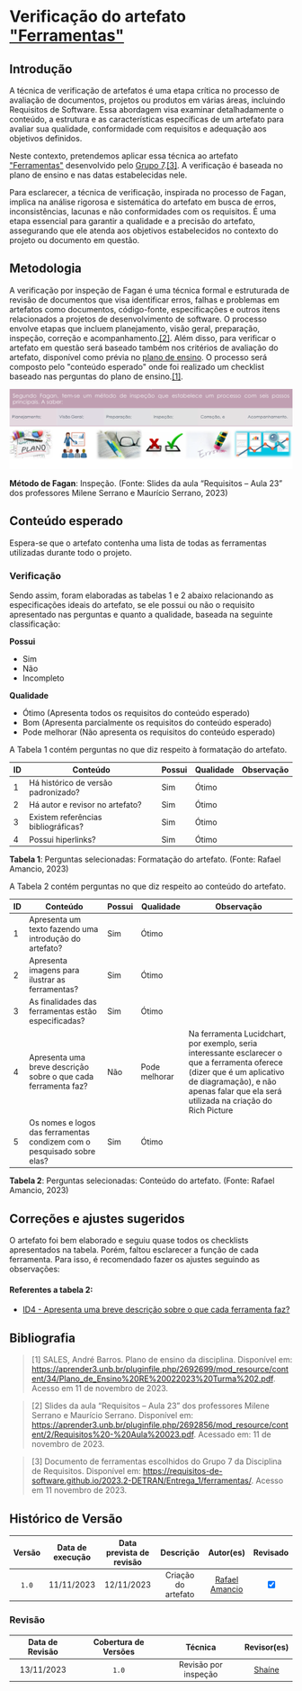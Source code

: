 # Verificação do artefato ["Ferramentas"](https://requisitos-de-software.github.io/2023.2-DETRAN/Entrega_1/ferramentas/)

## Introdução

A técnica de verificação de artefatos é uma etapa crítica no processo de avaliação de documentos, projetos ou produtos em várias áreas, incluindo Requisitos de Software. Essa abordagem visa examinar detalhadamente o conteúdo, a estrutura e as características específicas de um artefato para avaliar sua qualidade, conformidade com requisitos e adequação aos objetivos definidos.

Neste contexto, pretendemos aplicar essa técnica ao artefato ["Ferramentas"](https://requisitos-de-software.github.io/2023.2-DETRAN/Entrega_1/ferramentas/) desenvolvido pelo [Grupo 7](https://requisitos-de-software.github.io/2023.2-DETRAN/).<a id="a" href="#aa">[3]</a>. A verificação é baseada no plano de ensino e nas datas estabelecidas nele.

Para esclarecer, a técnica de verificação, inspirada no processo de Fagan, implica na análise rigorosa e sistemática do artefato em busca de erros, inconsistências, lacunas e não conformidades com os requisitos. É uma etapa essencial para garantir a qualidade e a precisão do artefato, assegurando que ele atenda aos objetivos estabelecidos no contexto do projeto ou documento em questão.

## Metodologia

A verificação por inspeção de Fagan é uma técnica formal e estruturada de revisão de documentos que visa identificar erros, falhas e problemas em artefatos como documentos, código-fonte, especificações e outros itens relacionados a projetos de desenvolvimento de software. O processo envolve etapas que incluem planejamento, visão geral, preparação, inspeção, correção e acompanhamento.<a id="a" href="#aa">[2]</a>. Além disso, para verificar o artefato em questão será baseado também nos critérios de avaliação do artefato, disponível como prévia no [plano de ensino](https://aprender3.unb.br/pluginfile.php/2692699/mod_resource/content/34/Plano_de_Ensino%20RE%20022023%20Turma%202.pdf).
O processo será composto pelo "conteúdo esperado" onde foi realizado um checklist baseado nas perguntas do plano de ensino.<a id="a" href="#aa">[1]</a>.

![Inspeção Fagan](../Fagan.png)

<b>Método de Fagan</b>: Inspeção. (Fonte: Slides da aula “Requisitos – Aula 23” dos professores Milene Serrano e Maurício Serrano, 2023)

## Conteúdo esperado

Espera-se que o artefato contenha uma lista de todas as ferramentas utilizadas durante todo o projeto.

### Verificação

Sendo assim, foram elaboradas as tabelas 1 e 2 abaixo relacionando as especificações ideais do artefato, se ele possui ou não o requisito apresentado nas perguntas e quanto a qualidade, baseada na seguinte classificação:

**Possui**

- Sim
- Não
- Incompleto

**Qualidade**

- Ótimo (Apresenta todos os requisitos do conteúdo esperado)
- Bom (Apresenta parcialmente os requisitos do conteúdo esperado)
- Pode melhorar (Não apresenta os requisitos do conteúdo esperado)

A Tabela 1 contém perguntas no que diz respeito à formatação do artefato. 

| ID  | Conteúdo                                                          | Possui | Qualidade     | Observação                                                                                      |
| --- | ----------------------------------------------------------------- | ------ | ------------- | ----------------------------------------------------------------------------------------------- |
| 1   | Há histórico de versão padronizado?                               | Sim    | Ótimo         |                                                                                                 |
| 2   | Há autor e revisor no artefato?                                   | Sim    | Ótimo         |                                                                                                |
| 3   | Existem referências bibliográficas?                               | Sim    | Ótimo         |                                                                                               |
| 4  | Possui hiperlinks?                                                 | Sim    | Ótimo         |                                                                                                |

<b>Tabela 1</b>: Perguntas selecionadas: Formatação do artefato. (Fonte: Rafael Amancio, 2023)

A Tabela 2 contém perguntas no que diz respeito ao conteúdo do artefato. 

| ID  | Conteúdo                                                          | Possui | Qualidade     | Observação                                                                                      |
| --- | ----------------------------------------------------------------- | ------ | ------------- | ----------------------------------------------------------------------------------------------- |
| 1   | Apresenta um texto fazendo uma introdução do artefato?            | Sim    | Ótimo         |  |           
| 2   | Apresenta imagens para ilustrar as ferramentas?        | Sim    | Ótimo         |  |           
| 3   | As finalidades das ferramentas estão especificadas?               | Sim    | Ótimo         |  |      
| 4   | Apresenta uma breve descrição sobre o que cada ferramenta faz?    | Não    | Pode melhorar | Na ferramenta Lucidchart, por exemplo, seria interessante esclarecer o que a ferramenta oferece (dizer que é um aplicativo de diagramação), e não apenas falar que ela será utilizada na criação do Rich Picture |         
| 5   | Os nomes e logos das ferramentas condizem com o pesquisado sobre elas?    | Sim    | Ótimo |  |         

<b>Tabela 2</b>: Perguntas selecionadas: Conteúdo do artefato. (Fonte: Rafael Amancio, 2023)

## Correções e ajustes sugeridos

O artefato foi bem elaborado e seguiu quase todos os checklists apresentados na tabela. Porém, faltou esclarecer a função de cada ferramenta.
Para isso, é recomendado fazer os ajustes seguindo as observações:
#### Referentes a tabela 2:
- [ID4 - Apresenta uma breve descrição sobre o que cada ferramenta faz?](#verificacao)



## Bibliografia

> [1] SALES, André Barros. Plano de ensino da disciplina. Disponível em: https://aprender3.unb.br/pluginfile.php/2692699/mod_resource/content/34/Plano_de_Ensino%20RE%20022023%20Turma%202.pdf. Acesso em 11 de novembro de 2023.

> [2] Slides da aula “Requisitos – Aula 23” dos professores Milene Serrano e Maurício Serrano. Disponível em: https://aprender3.unb.br/pluginfile.php/2692856/mod_resource/content/2/Requisitos%20-%20Aula%20023.pdf. Acessado em: 11 de novembro de 2023.

> [3] Documento de ferramentas escolhidos do Grupo 7 da Disciplina de Requisitos. Disponível em: <https://requisitos-de-software.github.io/2023.2-DETRAN/Entrega_1/ferramentas/>. Acesso em 11 novembro de 2023.


## Histórico de Versão

| Versão | Data de execução | Data prevista de revisão |             Descrição             |                      Autor(es)                       |                     Revisado                      |
| :----: | :--------------: | :-------------: | :-------------------------------: | :--------------------------------------------------: | :--------------------------------------------------: |
| `1.0`  |    11/11/2023    |   12/11/2023    | Criação do artefato |   [Rafael Amancio](https://github.com/Rafael-gc)   | <input type="checkbox" enabled checked /> |



### Revisão

| Data de Revisão | Cobertura de Versões  |          Técnica         |                  Revisor(es)                  |
| :------------: | :-------------: | :--------------------------: |  :----------------------------------------: |
|  13/11/2023   |    `1.0`    |   Revisão por inspeção    |   [Shaíne](https://github.com/ShaineOliveira)    |
